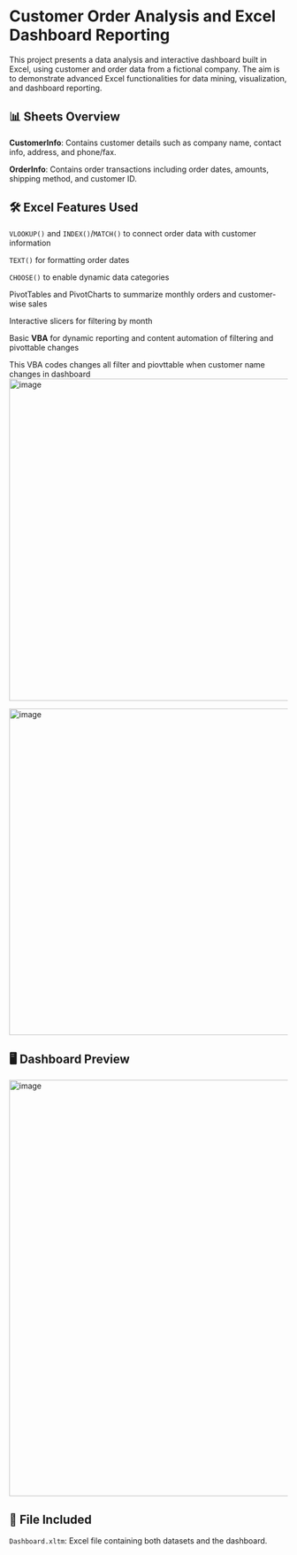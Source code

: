 # Customer Order Analysis and Excel Dashboard Reporting
This project presents a data analysis and interactive dashboard built in Excel, using customer and order data from a fictional company. The aim is to demonstrate advanced Excel functionalities for data mining, visualization, and dashboard reporting.

## 📊 Sheets Overview
**CustomerInfo**: Contains customer details such as company name, contact info, address, and phone/fax.

**OrderInfo**: Contains order transactions including order dates, amounts, shipping method, and customer ID.

## 🛠️ Excel Features Used

`VLOOKUP()` and `INDEX()`/`MATCH()` to connect order data with customer information

`TEXT()` for formatting order dates

`CHOOSE()` to enable dynamic data categories

PivotTables and PivotCharts to summarize monthly orders and customer-wise sales

Interactive slicers for filtering by month

Basic **VBA** for dynamic reporting and content automation of filtering and pivottable changes

This VBA codes changes all filter and piovttable when customer name changes in dashboard
<img width="582" alt="image" src="https://github.com/user-attachments/assets/75c0aa88-6361-4fe6-a237-3a2edda60d2f" />

<img width="590" alt="image" src="https://github.com/user-attachments/assets/f98b78db-c6d2-4e92-b1fc-4f4f22ac674f" />



## 🖥️ Dashboard Preview

<img width="752" alt="image" src="https://github.com/user-attachments/assets/a0f85ff8-8940-42dd-bf69-e7676f8d1aa0" />

## 📁 File Included

 `Dashboard.xltm`: Excel file containing both datasets and the dashboard.

